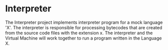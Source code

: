 # Interpreter
The Interpreter project implements interpreter program for a mock language 'X'. The interpreter is responsible for processing bytecodes that are created from the source code files with the extension x. The interpreter and the Virtual Machine will work together to run a program written in the Language X.
